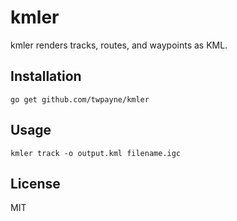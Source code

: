 # kmler

kmler renders tracks, routes, and waypoints as KML.

## Installation

    go get github.com/twpayne/kmler

## Usage

    kmler track -o output.kml filename.igc

## License

MIT